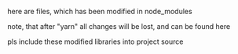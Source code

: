 here are files, which has been modified in node_modules

note, that after "yarn" all changes will be lost, and can be found here

pls include these modified libraries into project source